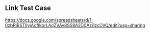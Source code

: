 ## Link Test Case
https://docs.google.com/spreadsheets/d/1-0zbRiBST0yjAoflkbrLAqZVAv8SS8A3D0Azi1zcOVQ/edit?usp=sharing